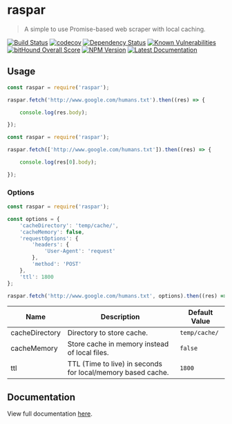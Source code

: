 # raspar

> A simple to use Promise-based web scraper with local caching.

[![Build Status](https://travis-ci.org/neogeek/raspar.svg?branch=master)](https://travis-ci.org/neogeek/raspar)
[![codecov](https://img.shields.io/codecov/c/github/neogeek/raspar/master.svg)](https://codecov.io/gh/neogeek/raspar)
[![Dependency Status](https://david-dm.org/neogeek/raspar.svg)](https://david-dm.org/neogeek/raspar)
[![Known Vulnerabilities](https://snyk.io/test/npm/raspar/badge.svg)](https://snyk.io/test/npm/raspar)
[![bitHound Overall Score](https://www.bithound.io/github/neogeek/raspar/badges/score.svg)](https://www.bithound.io/github/neogeek/raspar)
[![NPM Version](http://img.shields.io/npm/v/raspar.svg?style=flat)](https://www.npmjs.org/package/raspar)
[![Latest Documentation](https://doxdox.org/images/badge-flat.svg)](https://doxdox.org/neogeek/raspar)

## Usage

```javascript
const raspar = require('raspar');

raspar.fetch('http://www.google.com/humans.txt').then((res) => {

    console.log(res.body);

});
```

```javascript
const raspar = require('raspar');

raspar.fetch(['http://www.google.com/humans.txt']).then((res) => {

    console.log(res[0].body);

});
```

### Options

```javascript
const raspar = require('raspar');

const options = {
    'cacheDirectory': 'temp/cache/',
    'cacheMemory': false,
    'requestOptions': {
        'headers': {
            'User-Agent': 'request'
        },
        'method': 'POST'
    },
    'ttl': 1800
};

raspar.fetch('http://www.google.com/humans.txt', options).then((res) => { });
```

| Name | Description | Default Value |
| ---- | ----------- | ------------- |
| cacheDirectory | Directory to store cache. | `temp/cache/` |
| cacheMemory | Store cache in memory instead of local files. | `false` |
| ttl | TTL (Time to live) in seconds for local/memory based cache. | `1800` |

## Documentation

View full documentation [here](https://doxdox.org/neogeek/raspar).
